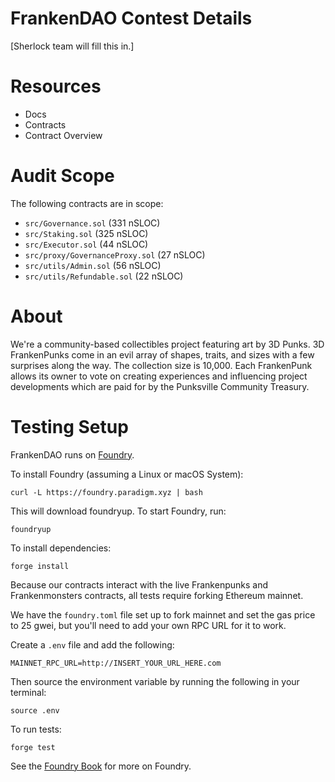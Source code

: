 # FrankenDAO Contest Details

[Sherlock team will fill this in.]

# Resources

- Docs
- Contracts
- Contract Overview

# Audit Scope

The following contracts are in scope:
- `src/Governance.sol` (331 nSLOC)
- `src/Staking.sol` (325 nSLOC)
- `src/Executor.sol` (44 nSLOC)
- `src/proxy/GovernanceProxy.sol` (27 nSLOC)
- `src/utils/Admin.sol` (56 nSLOC)
- `src/utils/Refundable.sol` (22 nSLOC)

# About

We're a community-based collectibles project featuring art by 3D Punks. 3D FrankenPunks come in an evil array of shapes, traits, and sizes with a few surprises along the way. The collection size is 10,000. Each FrankenPunk allows its owner to vote on creating experiences and influencing project developments which are paid for by the Punksville Community Treasury.

# Testing Setup

FrankenDAO runs on [Foundry](https://book.getfoundry.sh/). 

To install Foundry (assuming a Linux or macOS System):

`curl -L https://foundry.paradigm.xyz | bash`

This will download foundryup. To start Foundry, run:

`foundryup`

To install dependencies:

`forge install`

Because our contracts interact with the live Frankenpunks and Frankenmonsters contracts, all tests require forking Ethereum mainnet.

We have the `foundry.toml` file set up to fork mainnet and set the gas price to 25 gwei, but you'll need to add your own RPC URL for it to work. 

Create a `.env` file and add the following:

```
MAINNET_RPC_URL=http://INSERT_YOUR_URL_HERE.com
```
Then source the environment variable by running the following in your terminal:

`source .env`

To run tests:

`forge test`

See the [Foundry Book](https://book.getfoundry.sh/) for more on Foundry.